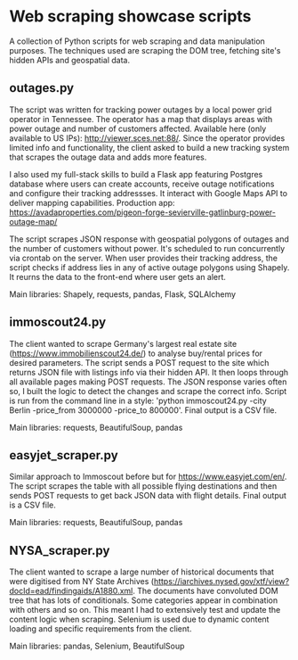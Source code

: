 # Web scraping showcase scripts
A collection of Python scripts for web scraping and data manipulation purposes. The techniques used are scraping the DOM tree, fetching site's hidden APIs and geospatial data.

## outages.py
The script was written for tracking power outages by a local power grid operator in Tennessee. The operator has a map that displays areas with power outage and number of customers affected. Available here (only available to US IPs): http://viewer.sces.net:88/. Since the operator provides limited info and functionality, the client asked to build a new tracking system that scrapes the outage data and adds more features. 

I also used my full-stack skills to build a Flask app featuring Postgres database where users can create accounts, receive outage notifications and configure their tracking addressses. It interact with Google Maps API to deliver mapping capabilities. Production app: https://avadaproperties.com/pigeon-forge-sevierville-gatlinburg-power-outage-map/

The script scrapes JSON response with geospatial polygons of outages and the number of customers without power. It's scheduled to run concurrently via crontab on the server. When user provides their tracking address, the script checks if address lies in any of active outage polygons using Shapely. It reurns the data to the front-end where user gets an alert.

Main libraries: Shapely, requests, pandas, Flask, SQLAlchemy

## immoscout24.py
The client wanted to scrape Germany's largest real estate site (https://www.immobilienscout24.de/) to analyse buy/rental prices for desired parameters. The script sends a POST request to the site which returns JSON file with listings info via their hidden API. It then loops through all available pages making POST requests. The JSON response varies often so, I built the logic to detect the changes and scrape the correct info. Script is run from the command line in a style: 'python immoscout24.py -city Berlin -price_from 3000000 -price_to 800000'. Final output is a CSV file. 

Main libraries: requests, BeautifulSoup, pandas

## easyjet_scraper.py
Similar approach to Immoscout before but for https://www.easyjet.com/en/. The script scrapes the table with all possible flying destinations and then sends POST requests to get back JSON data with flight details. Final output is a CSV file.

Main libraries: requests, BeautifulSoup, pandas

## NYSA_scraper.py
The client wanted to scrape a large number of historical documents that were digitised from NY State Archives (https://iarchives.nysed.gov/xtf/view?docId=ead/findingaids/A1880.xml. The documents have convoluted DOM tree that has lots of conditionals. Some categories appear in combination with others and so on. This meant I had to extensively test and update the content logic when scraping. Selenium is used due to dynamic content loading and specific requirements from the client.

Main libraries: pandas, Selenium, BeautifulSoup

